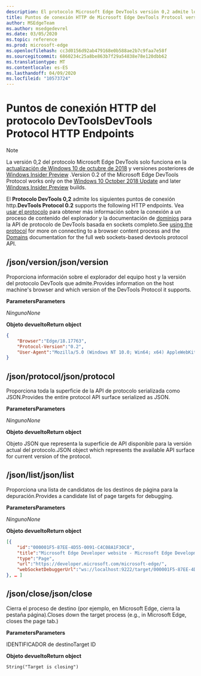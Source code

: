 ```yaml
---
description: El protocolo Microsoft Edge DevTools versión 0,2 admite los siguientes puntos de conexión HTTP.
title: Puntos de conexión HTTP de Microsoft Edge DevTools Protocol versión 0,2
author: MSEdgeTeam
ms.author: msedgedevrel
ms.date: 03/05/2020
ms.topic: reference
ms.prod: microsoft-edge
ms.openlocfilehash: cc3d0156d92ab479168e0b588ae2b7c9faa7e58f
ms.sourcegitcommit: 6860234c25a8be863b7f29a54838e78e120dbb62
ms.translationtype: MT
ms.contentlocale: es-ES
ms.lasthandoff: 04/09/2020
ms.locfileid: "10573724"
---
```

# <span data-ttu-id="ce079-103">Puntos de conexión HTTP del protocolo DevTools</span><span class="sxs-lookup"><span data-stu-id="ce079-103">DevTools Protocol HTTP Endpoints</span></span>

> [!NOTE]
> <span data-ttu-id="ce079-104">La versión 0,2 del protocolo Microsoft Edge DevTools solo funciona en la [actualización de Windows 10 de octubre de 2018]() y versiones posteriores de [Windows Insider Preview](https://insider.windows.com/en-us/getting-started/) .</span><span class="sxs-lookup"><span data-stu-id="ce079-104">Version 0.2 of the Microsoft Edge DevTools Protocol works only on the [Windows 10 October 2018 Update]() and later [Windows Insider Preview](https://insider.windows.com/en-us/getting-started/) builds.</span></span>

<span data-ttu-id="ce079-105">El **Protocolo DevTools 0,2** admite los siguientes puntos de conexión http.</span><span class="sxs-lookup"><span data-stu-id="ce079-105">**DevTools Protocol 0.2** supports the following HTTP endpoints.</span></span> <span data-ttu-id="ce079-106">Vea [usar el protocolo](../index.md#using-the-protocol) para obtener más información sobre la conexión a un proceso de contenido del explorador y la documentación de [dominios](domains/index.md) para la API de protocolo de DevTools basada en sockets completo.</span><span class="sxs-lookup"><span data-stu-id="ce079-106">See [using the protocol](../index.md#using-the-protocol) for more on connecting to a browser content process and the [Domains](domains/index.md) documentation for the full web sockets-based devtools protocol API.</span></span>

## <span data-ttu-id="ce079-107">/json/version</span><span class="sxs-lookup"><span data-stu-id="ce079-107">/json/version</span></span>
<span data-ttu-id="ce079-108">Proporciona información sobre el explorador del equipo host y la versión del protocolo DevTools que admite.</span><span class="sxs-lookup"><span data-stu-id="ce079-108">Provides information on the host machine's browser and which version of the DevTools Protocol it supports.</span></span>

**<span data-ttu-id="ce079-109">Parameters</span><span class="sxs-lookup"><span data-stu-id="ce079-109">Parameters</span></span>**

*<span data-ttu-id="ce079-110">Ninguno</span><span class="sxs-lookup"><span data-stu-id="ce079-110">None</span></span>*

**<span data-ttu-id="ce079-111">Objeto devuelto</span><span class="sxs-lookup"><span data-stu-id="ce079-111">Return object</span></span>**

```json
{
    "Browser":"Edge/18.17763",
    "Protocol-Version":"0.2",
    "User-Agent":"Mozilla/5.0 (Windows NT 10.0; Win64; x64) AppleWebKit/537.36 (KHTML, like Gecko) Chrome/64.0.3282.140 Safari/537.36 Edge/18.17763"
}
```

## <span data-ttu-id="ce079-112">/json/protocol</span><span class="sxs-lookup"><span data-stu-id="ce079-112">/json/protocol</span></span>

<span data-ttu-id="ce079-113">Proporciona toda la superficie de la API de protocolo serializada como JSON.</span><span class="sxs-lookup"><span data-stu-id="ce079-113">Provides the entire protocol API surface serialized as JSON.</span></span>

**<span data-ttu-id="ce079-114">Parameters</span><span class="sxs-lookup"><span data-stu-id="ce079-114">Parameters</span></span>**

*<span data-ttu-id="ce079-115">Ninguno</span><span class="sxs-lookup"><span data-stu-id="ce079-115">None</span></span>*

**<span data-ttu-id="ce079-116">Objeto devuelto</span><span class="sxs-lookup"><span data-stu-id="ce079-116">Return object</span></span>**

<span data-ttu-id="ce079-117">Objeto JSON que representa la superficie de API disponible para la versión actual del protocolo.</span><span class="sxs-lookup"><span data-stu-id="ce079-117">JSON object which represents the available API surface for current version of the protocol.</span></span>

## <span data-ttu-id="ce079-118">/json/list</span><span class="sxs-lookup"><span data-stu-id="ce079-118">/json/list</span></span>

<span data-ttu-id="ce079-119">Proporciona una lista de candidatos de los destinos de página para la depuración.</span><span class="sxs-lookup"><span data-stu-id="ce079-119">Provides a candidate list of page targets for debugging.</span></span>

**<span data-ttu-id="ce079-120">Parameters</span><span class="sxs-lookup"><span data-stu-id="ce079-120">Parameters</span></span>**

*<span data-ttu-id="ce079-121">Ninguno</span><span class="sxs-lookup"><span data-stu-id="ce079-121">None</span></span>*

**<span data-ttu-id="ce079-122">Objeto devuelto</span><span class="sxs-lookup"><span data-stu-id="ce079-122">Return object</span></span>**

```json
[{
    "id":"000001F5-87EE-4D55-0091-C4C08A1F30C8",
    "title":"Microsoft Edge Developer website - Microsoft Edge Development",
    "type":"Page",
    "url":"https://developer.microsoft.com/microsoft-edge/",
    "webSocketDebuggerUrl":"ws://localhost:9222/target/000001F5-87EE-4D55-0091-C4C08A1F30C8"
}, … ]
```

## <span data-ttu-id="ce079-123">/json/close</span><span class="sxs-lookup"><span data-stu-id="ce079-123">/json/close</span></span>

<span data-ttu-id="ce079-124">Cierra el proceso de destino (por ejemplo, en Microsoft Edge, cierra la pestaña página).</span><span class="sxs-lookup"><span data-stu-id="ce079-124">Closes down the target process (e.g., in Microsoft Edge, closes the page tab.)</span></span>

**<span data-ttu-id="ce079-125">Parameters</span><span class="sxs-lookup"><span data-stu-id="ce079-125">Parameters</span></span>**

<span data-ttu-id="ce079-126">IDENTIFICADOR de destino</span><span class="sxs-lookup"><span data-stu-id="ce079-126">Target ID</span></span> 

**<span data-ttu-id="ce079-127">Objeto devuelto</span><span class="sxs-lookup"><span data-stu-id="ce079-127">Return object</span></span>**

```
String("Target is closing")
```
